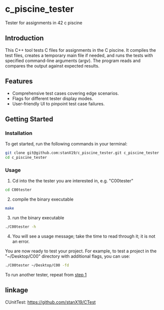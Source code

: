 # c_piscine_tester

Tester for assignments in 42 c piscine

## Introduction

This C++ tool tests C files for assignments in the C piscine. It compiles the test files, creates a temporary main file if needed, and runs the tests with specified command-line arguments (argv). The program reads and compares the output against expected results.

## Features

- Comprehensive test cases covering edge scenarios.
- Flags for different tester display modes.
- User-friendly UI to pinpoint test case failures.

## Getting Started

### Installation

To get started, run the following commands in your terminal:

```bash
git clone git@github.com:stanX19/c_piscine_tester.git c_piscine_tester
cd c_piscine_tester
```

### Usage

1. Cd into the the tester you are interested in, e.g. "C00tester"

```bash
cd C00tester
```

2. compile the binary executable

```bash
make
```

3. run the binary executable

```bash
./C00tester -h
```

4. You will see a usage message; take the time to read through it; it is not an error.

You are now ready to test your project. For example, to test a project in the "~/Desktop/C00" directory with additional flags, you can use:

```bash
./C00tester ~/Desktop/C00 -fd
```

To run another tester, repeat from [step 1](Usage)

## linkage

CUnitTest: https://github.com/stanX19/CTest
